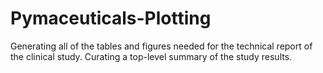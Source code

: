 # Pymaceuticals-Plotting
Generating all of the tables and figures needed for the technical report of the clinical study. Curating a top-level summary of the study results.
